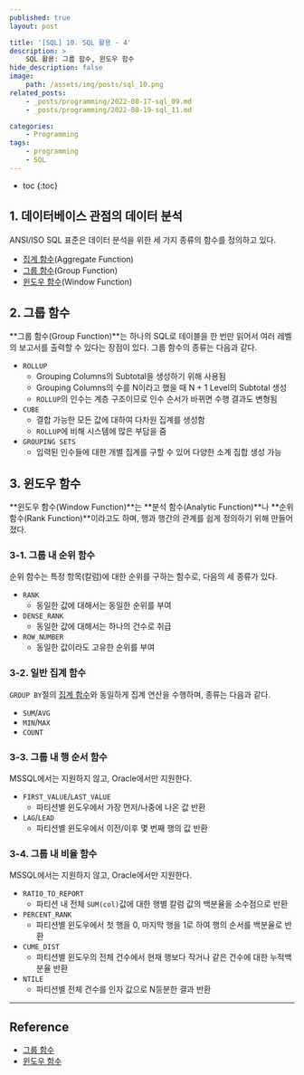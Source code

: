 ```yaml
---
published: true
layout: post

title: '[SQL] 10. SQL 활용 - 4'
description: >
    SQL 활용: 그룹 함수, 윈도우 함수
hide_description: false
image:
    path: /assets/img/posts/sql_10.png
related_posts:
    - _posts/programming/2022-08-17-sql_09.md
    - _posts/programming/2022-08-19-sql_11.md

categories:
    - Programming
tags:
    - programming
    - SQL
---
```

* toc
{:toc}

## 1. 데이터베이스 관점의 데이터 분석

ANSI/ISO SQL 표준은 데이터 분석을 위한 세 가지 종류의 함수를 정의하고 있다.  

- [집계 함수](/programming/sql_06/#3-1-집계-함수)(Aggregate Function)
- [그룹 함수](#2-그룹-함수)(Group Function)
- [윈도우 함수](#3-윈도우-함수)(Window Function)

## 2. 그룹 함수

**그룹 함수(Group Function)**는 하나의 SQL로 테이블을 한 번만 읽어서 여러 레벨의 보고서를 출력할 수 있다는 장점이 있다. 그룹 함수의 종류는 다음과 같다.  

- `ROLLUP`
    - Grouping Columns의 Subtotal을 생성하기 위해 사용됨
    - Grouping Columns의 수를 N이라고 했을 때 N + 1 Level의 Subtotal 생성
    - `ROLLUP`의 인수는 계층 구조이므로 인수 순서가 바뀌면 수행 결과도 변형됨
- `CUBE`
    - 결합 가능한 모든 값에 대하여 다차원 집계를 생성함
    - `ROLLUP`에 비해 시스템에 많은 부담을 줌
- `GROUPING SETS`
    - 입력된 인수들에 대한 개별 집계를 구할 수 있어 다양한 소계 집합 생성 가능

## 3. 윈도우 함수

**윈도우 함수(Window Function)**는 **분석 함수(Analytic Function)**나 **순위 함수(Rank Function)**이라고도 하며, 행과 행간의 관계를 쉽게 정의하기 위해 만들어졌다. 

### 3-1. 그룹 내 순위 함수

순위 함수는 특정 항목(칼럼)에 대한 순위를 구하는 함수로, 다음의 세 종류가 있다.  

- `RANK`
    - 동일한 값에 대해서는 동일한 순위를 부여
- `DENSE_RANK`
    - 동일한 값에 대해서는 하나의 건수로 취급
- `ROW_NUMBER`
    - 동일한 값이라도 고유한 순위를 부여

### 3-2. 일반 집계 함수

`GROUP BY`절의 [집계 함수](/programming/sql_06/#3-1-집계-함수)와 동일하게 집계 연산을 수행하며, 종류는 다음과 같다.  

- `SUM`/`AVG`
- `MIN`/`MAX`
- `COUNT`

### 3-3. 그룹 내 행 순서 함수

MSSQL에서는 지원하지 않고, Oracle에서만 지원한다.  

- `FIRST_VALUE`/`LAST_VALUE`
    - 파티션별 윈도우에서 가장 먼저/나중에 나온 값 반환
- `LAG`/`LEAD`
    - 파티션별 윈도우에서 이전/이후 몇 번째 행의 값 반환

### 3-4. 그룹 내 비율 함수

MSSQL에서는 지원하지 않고, Oracle에서만 지원한다.  

- `RATIO_TO_REPORT`
    - 파티션 내 전체 `SUM(col)`값에 대한 행별 칼럼 값의 백분율을 소수점으로 반환
- `PERCENT_RANK`
    - 파티션별 윈도우에서 첫 행을 0, 마지막 행을 1로 하여 행의 순서를 백분율로 반환
- `CUME_DIST`
    - 파티션별 윈도우의 전체 건수에서 현재 행보다 작거나 같은 건수에 대한 누적백분율 반환
- `NTILE`
    - 파티션별 전체 건수를 인자 값으로 N등분한 결과 반환

---
## Reference
- [그룹 함수](https://dataonair.or.kr/db-tech-reference/d-guide/sql/?pageid=3&mod=document&uid=350)
- [윈도우 함수](https://dataonair.or.kr/db-tech-reference/d-guide/sql/?pageid=3&mod=document&uid=351)